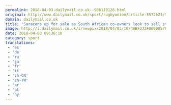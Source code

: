 ```yaml
---
permalink: 2018-04-03-dailymail.co.uk--906119126.html
original: http://www.dailymail.co.uk/sport/rugbyunion/article-5572621/Saracens-sale-South-African-owners-look-sell-50-cent-stake.html?ITO=1490&ns_mchannel=rss&ns_campaign=1490
domain: dailymail.co.uk
title: 'Saracens up for sale as South African co-owners look to sell stake'
image: http://i.dailymail.co.uk/i/newpix/2018/04/03/10/4ABF272F00000578-0-image-a-20_1522746786156.jpg
date: 2018-04-03 09:36:10
category: sport
translations: 
 - 'es'
 - 'de'
 - 'ru'
 - 'ja'
 - 'fr'
 - 'it'
 - 'zh-CN'
 - 'zh-TW'
 - 'ar'
 - 'pt'
 - 'hy'
---
```



